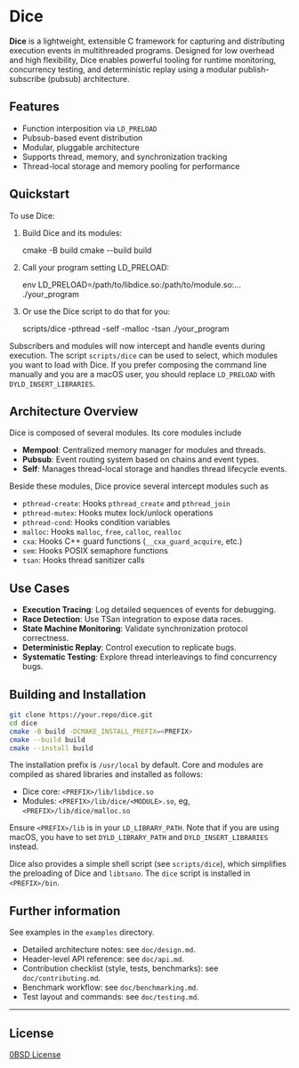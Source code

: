# Dice

**Dice** is a lightweight, extensible C framework for capturing and
distributing execution events in multithreaded programs. Designed for low
overhead and high flexibility, Dice enables powerful tooling for runtime
monitoring, concurrency testing, and deterministic replay using a modular
publish-subscribe (pubsub) architecture.

## Features

- Function interposition via `LD_PRELOAD`
- Pubsub-based event distribution
- Modular, pluggable architecture
- Supports thread, memory, and synchronization tracking
- Thread-local storage and memory pooling for performance

## Quickstart

To use Dice:

1. Build Dice and its modules:

    cmake -B build
    cmake --build build

2. Call your program setting LD_PRELOAD:

    env LD_PRELOAD=/path/to/libdice.so:/path/to/module.so:... \
        ./your_program

3. Or use the Dice script to do that for you:

    scripts/dice -pthread -self -malloc -tsan ./your_program

Subscribers and modules will now intercept and handle events during execution.
The script `scripts/dice` can be used to select, which modules you want to load
with Dice.  If you prefer composing the command line manually and you are a
macOS user, you should replace `LD_PRELOAD` with `DYLD_INSERT_LIBRARIES`.


## Architecture Overview

Dice is composed of several modules. Its core modules include

- **Mempool**: Centralized memory manager for modules and threads.
- **Pubsub**: Event routing system based on chains and event types.
- **Self**: Manages thread-local storage and handles thread lifecycle events.

Beside these modules, Dice provice several intercept modules such as

- `pthread-create`: Hooks `pthread_create` and `pthread_join`
- `pthread-mutex`: Hooks mutex lock/unlock operations
- `pthread-cond`: Hooks condition variables
- `malloc`: Hooks `malloc`, `free`, `calloc`, `realloc`
- `cxa`: Hooks C++ guard functions (`__cxa_guard_acquire`, etc.)
- `sem`: Hooks POSIX semaphore functions
- `tsan`: Hooks thread sanitizer calls

## Use Cases

- **Execution Tracing**: Log detailed sequences of events for debugging.
- **Race Detection**: Use TSan integration to expose data races.
- **State Machine Monitoring**: Validate synchronization protocol correctness.
- **Deterministic Replay**: Control execution to replicate bugs.
- **Systematic Testing**: Explore thread interleavings to find concurrency bugs.

## Building and Installation

```sh
git clone https://your.repo/dice.git
cd dice
cmake -B build -DCMAKE_INSTALL_PREFIX=<PREFIX>
cmake --build build
cmake --install build
```

The installation prefix is `/usr/local` by default. Core and modules are
compiled as shared libraries and installed as follows:

- Dice core: `<PREFIX>/lib/libdice.so`
- Modules: `<PREFIX>/lib/dice/<MODULE>.so`, eg, `<PREFIX>/lib/dice/malloc.so`

Ensure `<PREFIX>/lib` is in your `LD_LIBRARY_PATH`. Note that if you are using
macOS, you have to set `DYLD_LIBRARY_PATH` and `DYLD_INSERT_LIBRARIES` instead.

Dice also provides a simple shell script (see `scripts/dice`), which simplifies
the preloading of Dice and `libtsano`.  The `dice` script is installed in
`<PREFIX>/bin`.

## Further information

See examples in the `examples` directory.

- Detailed architecture notes: see `doc/design.md`.
- Header-level API reference: see `doc/api.md`.
- Contribution checklist (style, tests, benchmarks): see `doc/contributing.md`.
- Benchmark workflow: see `doc/benchmarking.md`.
- Test layout and commands: see `doc/testing.md`.

---

## License

[0BSD License](LICENSE)
